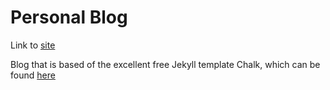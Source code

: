 # Personal Blog

Link to [site](https://jcarpenter.info/)

Blog that is based of the excellent free Jekyll template Chalk, which
can be found [here](https://github.com/nielsenramon/chalk)
